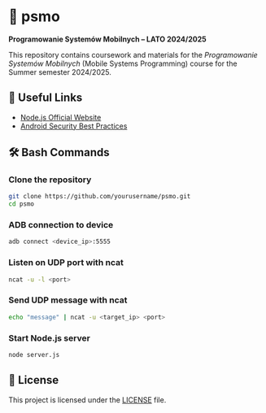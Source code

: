 
# 📱 psmo  
**Programowanie Systemów Mobilnych – LATO 2024/2025**

This repository contains coursework and materials for the *Programowanie Systemów Mobilnych* (Mobile Systems Programming) course for the Summer semester 2024/2025.

## 🔗 Useful Links
- [Node.js Official Website](https://nodejs.org/)
- [Android Security Best Practices](https://developer.android.com/privacy-and-security/security-config)

## 🛠️ Bash Commands

### Clone the repository
```bash
git clone https://github.com/yourusername/psmo.git
cd psmo
```

### ADB connection to device
```bash
adb connect <device_ip>:5555
```

### Listen on UDP port with ncat
```bash
ncat -u -l <port>
```

### Send UDP message with ncat
```bash
echo "message" | ncat -u <target_ip> <port>
```

### Start Node.js server
```bash
node server.js
```

## 📄 License
This project is licensed under the [LICENSE](./LICENSE) file.
